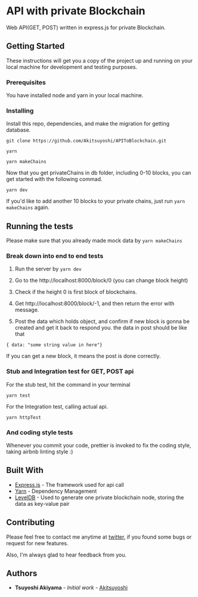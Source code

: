 # API with private Blockchain

Web API(GET, POST) written in express.js for private Blockchain.

## Getting Started


These instructions will get you a copy of the project up and running on your local machine for development and testing purposes.

### Prerequisites

You have installed node and yarn in your local machine.

### Installing

Install this repo, dependencies, and make the migration for getting database.

```
git clone https://github.com/Akitsuyoshi/APIToBlockchain.git

yarn

yarn makeChains
```

Now that you get privateChains in db folder, including 0-10 blocks, you can get started with the following commad.

```
yarn dev
```

If you'd like to add another 10 blocks to your private chains,
 just run `yarn makeChains` again.

## Running the tests

Please make sure that you already made mock data by `yarn makeChains`

### Break down into end to end tests

1. Run the server by `yarn dev` 

2. Go to the http://localhost:8000/block/0 (you can change block height)

3. Check if  the height 0 is first block of blockchains.

4. Get http://localhost:8000/block/-1, and then return the error with message.

5. Post the data which holds object, and confirm if new block is gonna be created and get it back to respond you.
the data in post should be like that

```
{ data: "some string value in here"}
```

If you can get a new block, it means the post is done correctly.


### Stub and Integration test for GET, POST api

For the stub test, hit the command in your terminal

```
yarn test
```

For the Integration test, calling actual api.

```
yarn httpTest
```

### And coding style tests

Whenever you commit your code, prettier is invoked to fix the coding style, taking airbnb linting style :)


## Built With

* [Express.js](http://expressjs.com/en/api.html) - The  framework used for api call
* [Yarn](https://yarnpkg.com/en/) - Dependency Management
* [LevelDB](https://github.com/Level/level) - Used to generate one private blockchain node, storing the data as key-value pair

## Contributing

Please feel free to contact me anytime at [twitter](https://twitter.com/Akitsuyoshi244), if you found some bugs or request for new features.

Also, I'm always glad to hear feedback from you.

## Authors

* **Tsuyoshi Akiyama** - *Initial work* - [Akitsuyoshi](https://github.com/Akitsuyoshi)
